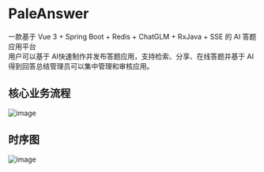 # PaleAnswer
一款基于 Vue 3 + Spring Boot + Redis + ChatGLM + RxJava + SSE 的 AI 答题应用平台  
用户可以基于 AI快速制作并发布答题应用，支持检索、分享、在线答题并基于 AI 得到回答总结管理员可以集中管理和审核应用。

## 核心业务流程
![image](https://github.com/PALE13/PaleAnswer/assets/77827436/0c59698c-10fc-4c5e-a34c-b1d81937af32)


## 时序图
![image](https://github.com/PALE13/PaleAnswer/assets/77827436/ccf3d03c-beac-40c9-8954-e13c493ab40b)


